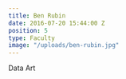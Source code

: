```yaml
---
title: Ben Rubin
date: 2016-07-20 15:44:00 Z
position: 5
type: Faculty
image: "/uploads/ben-rubin.jpg"
---
```


Data Art
